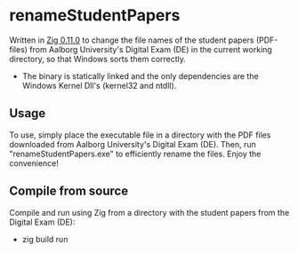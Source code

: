 # renameStudentPapers
 
 Written in <a href="https://ziglang.org/">Zig 0.11.0</a> to change the file names of the student papers (PDF-files) from Aalborg University's Digital Exam (DE) in the current working directory, so that Windows sorts them correctly.

 * The binary is statically linked and the only dependencies are the Windows Kernel Dll's (kernel32 and ntdll).

## Usage

To use, simply place the executable file in a directory with the PDF files downloaded from Aalborg University's Digital Exam (DE). Then, run "renameStudentPapers.exe" to efficiently rename the files. Enjoy the convenience!
 
## Compile from source

Compile and run using Zig from a directory with the student papers from the Digital Exam (DE):

* zig build run
